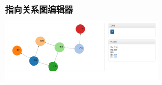 # 指向关系图编辑器
![image](https://github.com/leemaxlive/oriented-diagram-editor/raw/master/screenshots/editor.png)